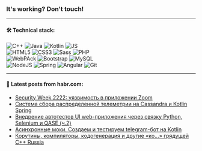 ### It's working? Don't touch!

---

#### 🛠️ Technical stack:

![C++](https://img.shields.io/badge/C++-informational?logo=c%2B%2B&style=flat&logoColor=white&color=9C033A)
![Java](https://img.shields.io/badge/Java-informational?logo=java&style=flat&logoColor=white&color=007396)
![Kotlin](https://img.shields.io/badge/Kotlin-informational?logo=Kotlin&style=flat&logoColor=white&color=0095D5)
![JS](https://img.shields.io/badge/JS-informational?logo=javaScript&style=flat&logoColor=black&color=F7Df1E) <br>
![HTML5](https://img.shields.io/badge/HTML5-informational?logo=html5&style=flat&logoColor=white&color=E34F26)
![CSS3](https://img.shields.io/badge/CSS3-informational?logo=css3&style=flat&logoColor=white&color=157286)
![Sass](https://img.shields.io/badge/Saas-informational?logo=sass&style=flat&logoColor=white&color=hotpink)
![PHP](https://img.shields.io/badge/PHP-informational?logo=php&style=flat&logoColor=white&color=777BB4) <br>
![WebPAck](https://img.shields.io/badge/WebPack-informational?logo=webPack&style=flat&logoColor=white&color=FF6F00)
![Bootstrap](https://img.shields.io/badge/Bootstrap-informational?logo=Bootstrap&style=flat&logoColor=white&color=7952B3)
![MySQL](https://img.shields.io/badge/MySQL-informational?logo=MySQL&style=flat&logoColor=white&color=00f) <br>
![NodeJS](https://img.shields.io/badge/NodeJS-informational?logo=node.js&style=flat&logoColor=white&color=43853D)
![Spring](https://img.shields.io/badge/Spring-informational?logo=Spring&style=flat&logoColor=white&color=0A9EDC)
![Angular](https://img.shields.io/badge/Vue-informational?logo=vue.js&style=flat&logoColor=white&color=red)
![Git](https://img.shields.io/badge/Git-informational?logo=git&style=flat&logoColor=white&color=darkorange)

___

#### 💬 Latest posts from habr.com:

<!-- BLOG-POST-LIST:START -->
- [Security Week 2222: уязвимость в приложении Zoom](https://habr.com/ru/post/668666/?utm_source=habrahabr&utm_medium=rss&utm_campaign=668666)
- [Система сбора распределенной телеметрии на Cassandra и Kotlin Spring](https://habr.com/ru/post/668524/?utm_source=habrahabr&utm_medium=rss&utm_campaign=668524)
- [Внедрение автотестов UI web-приложения через связку Python, Selenium и QASE &lpar;ч.2&rpar;](https://habr.com/ru/post/668668/?utm_source=habrahabr&utm_medium=rss&utm_campaign=668668)
- [Асинхронные моки. Создаем и тестируем telegram-бот на Kotlin](https://habr.com/ru/post/668352/?utm_source=habrahabr&utm_medium=rss&utm_campaign=668352)
- [Корутины, компиляторы, кодогенерация и другие «ко...» грядущей C++ Russia](https://habr.com/ru/post/668132/?utm_source=habrahabr&utm_medium=rss&utm_campaign=668132)
<!-- BLOG-POST-LIST:END -->

